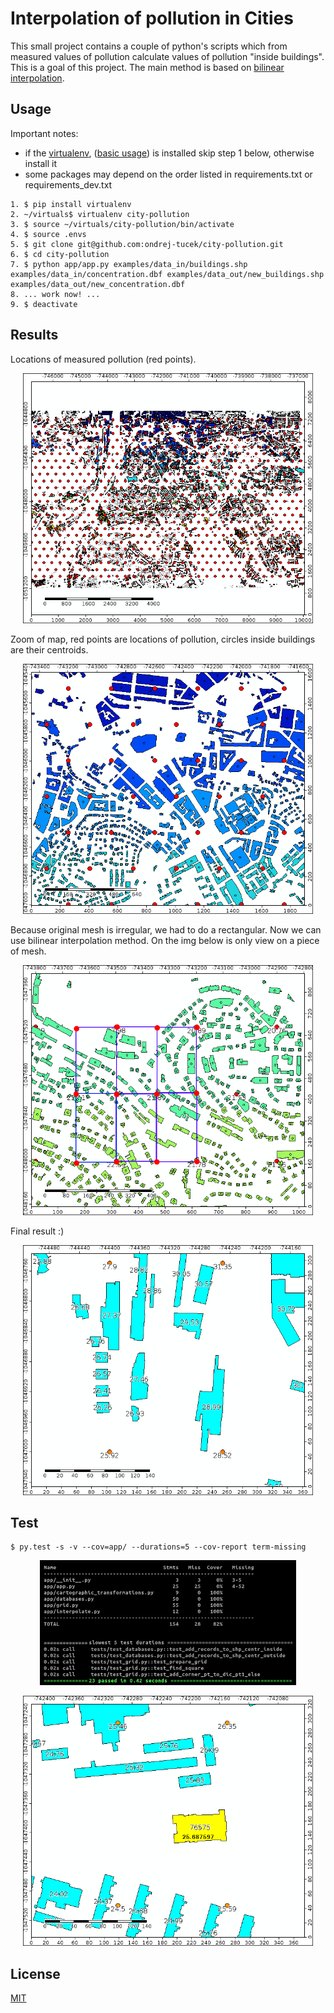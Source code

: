 # Interpolation of pollution in Cities

This small project contains a couple of python's scripts which from measured values of pollution calculate values of pollution "inside buildings". This is a goal of this project. The main method is based on [bilinear interpolation](https://en.wikipedia.org/wiki/Bilinear_interpolation).


## Usage

Important notes: 
- if the [virtualenv](https://virtualenv.pypa.io/en/stable/), ([basic usage](http://docs.python-guide.org/en/latest/dev/virtualenvs/)) is installed skip step 1 below, otherwise install it
- some packages may depend on the order listed in requirements.txt or requirements_dev.txt

```
1. $ pip install virtualenv 
2. ~/virtuals$ virtualenv city-pollution
3. $ source ~/virtuals/city-pollution/bin/activate
4. $ source .envs
5. $ git clone git@github.com:ondrej-tucek/city-pollution.git
6. $ cd city-pollution
7. $ python app/app.py examples/data_in/buildings.shp examples/data_in/concentration.dbf examples/data_out/new_buildings.shp examples/data_out/new_concentration.dbf    
8. ... work now! ...
9. $ deactivate

```


## Results
Locations of measured pollution (red points).
<p align="center"><img src="https://github.com/ondrej-tucek/city-pollution/blob/master/docs/img/buildings_with_concentrations.png?raw=true" height="400" /></p>

Zoom of map, red points are locations of pollution, circles inside buildings are their centroids.
<p align="center"><img src="https://github.com/ondrej-tucek/city-pollution/blob/master/docs/img/buildings_with_their_centroids.png?raw=true" height="400" /></p>

Because original mesh is irregular, we had to do a rectangular. Now we can use bilinear interpolation method. On the img below is only view on a piece of mesh.
<p align="center"><img src="https://github.com/ondrej-tucek/city-pollution/blob/master/docs/img/mesh_for_bilinear_interpolation.png?raw=true" height="400" /></p>

Final result :) 
<p align="center"><img src="https://github.com/ondrej-tucek/city-pollution/blob/master/docs/img/mesh_with_bilinear_interpolation_zoom.png?raw=true" height="400" /></p>


## Test
```
$ py.test -s -v --cov=app/ --durations=5 --cov-report term-missing
```

<p align="center"><img src="https://github.com/ondrej-tucek/city-pollution/blob/master/docs/img/test_results.png?raw=true" height="200" /></p>
<p align="center"><img src="https://github.com/ondrej-tucek/city-pollution/blob/master/docs/img/building_76575_with_interpolated_concentration.png?raw=true" height="400" /></p>


## License
 [MIT](/LICENSE)

